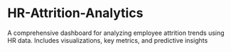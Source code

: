 # HR-Attrition-Analytics
A comprehensive dashboard for analyzing employee attrition trends using HR data. Includes visualizations, key metrics, and predictive insights
